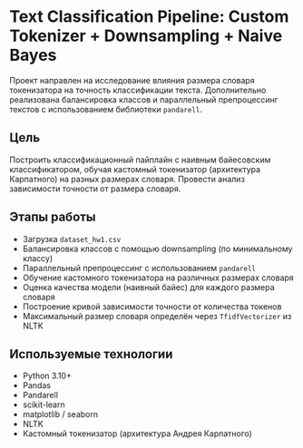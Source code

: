 # Text Classification Pipeline: Custom Tokenizer + Downsampling + Naive Bayes

Проект направлен на исследование влияния размера словаря токенизатора на точность классификации текста. Дополнительно реализована балансировка классов и параллельный препроцессинг текстов с использованием библиотеки `pandarell`.

## Цель

Построить классификационный пайплайн с наивным байесовским классификатором, обучая кастомный токенизатор (архитектура Карпатного) на разных размерах словаря. Провести анализ зависимости точности от размера словаря.

## Этапы работы

- Загрузка `dataset_hw1.csv`
- Балансировка классов с помощью downsampling (по минимальному классу)
- Параллельный препроцессинг с использованием `pandarell`
- Обучение кастомного токенизатора на различных размерах словаря
- Оценка качества модели (наивный байес) для каждого размера словаря
- Построение кривой зависимости точности от количества токенов
- Максимальный размер словаря определён через `TfidfVectorizer` из NLTK

## Используемые технологии

- Python 3.10+
- Pandas
- Pandarell
- scikit-learn
- matplotlib / seaborn
- NLTK
- Кастомный токенизатор (архитектура Андрея Карпатного)

